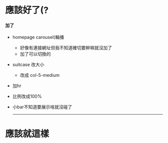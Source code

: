 # 應該好了(?

#### 加了
- homepage carousel(輪播
  - 好像有連接網址但我不知道確切要幹嘛就沒加了
  - 加了可以切換的
- suitcase 改大小
  - 改成 col-5-medium
- 加hr
- 比例改成100%
- 小bar不知道要展示啥就沒碰了


  <hr>
 # 應該就這樣
